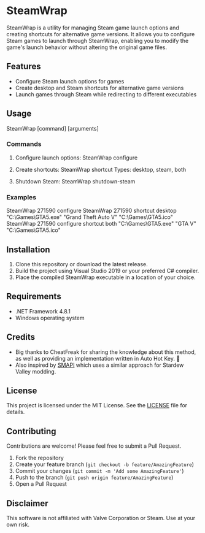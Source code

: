 # SteamWrap

SteamWrap is a utility for managing Steam game launch options and creating shortcuts for alternative game versions. It allows you to configure Steam games to launch through SteamWrap, enabling you to modify the game's launch behavior without altering the original game files.

## Features

- Configure Steam launch options for games
- Create desktop and Steam shortcuts for alternative game versions
- Launch games through Steam while redirecting to different executables

## Usage
SteamWrap <game-id> [command] [arguments]

### Commands

1. Configure launch options:
   SteamWrap <game-id> configure

2. Create shortcuts:
   SteamWrap <game-id> shortcut <type> <exe-path> <shortcut-name> <icon-path>
   Types: desktop, steam, both

3. Shutdown Steam:
   SteamWrap shutdown-steam

### Examples
SteamWrap 271590 configure
SteamWrap 271590 shortcut desktop "C:\Games\GTA5.exe" "Grand Theft Auto V" "C:\Games\GTA5.ico"
SteamWrap 271590 configure shortcut both "C:\Games\GTA5.exe" "GTA V" "C:\Games\GTA5.ico"

## Installation
1. Clone this repository or download the latest release.
2. Build the project using Visual Studio 2019 or your preferred C# compiler.
3. Place the compiled SteamWrap executable in a location of your choice.

## Requirements
- .NET Framework 4.8.1
- Windows operating system

## Credits
- Big thanks to CheatFreak for sharing the knowledge about this method, as well as providing an implementation written in Auto Hot Key. 🙏
- Also inspired by [SMAPI](https://smapi.io/) which uses a similar approach for Stardew Valley modding.

## License
This project is licensed under the MIT License. See the [LICENSE](LICENSE) file for details.

## Contributing
Contributions are welcome! Please feel free to submit a Pull Request.

1. Fork the repository
2. Create your feature branch (`git checkout -b feature/AmazingFeature`)
3. Commit your changes (`git commit -m 'Add some AmazingFeature'`)
4. Push to the branch (`git push origin feature/AmazingFeature`)
5. Open a Pull Request

## Disclaimer

This software is not affiliated with Valve Corporation or Steam. Use at your own risk.
